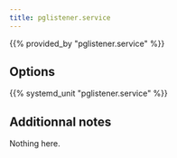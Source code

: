 ```yaml
---
title: pglistener.service
---
```


{{% provided_by "pglistener.service" %}}

## Options

{{% systemd_unit "pglistener.service" %}}

## Additionnal notes

Nothing here.